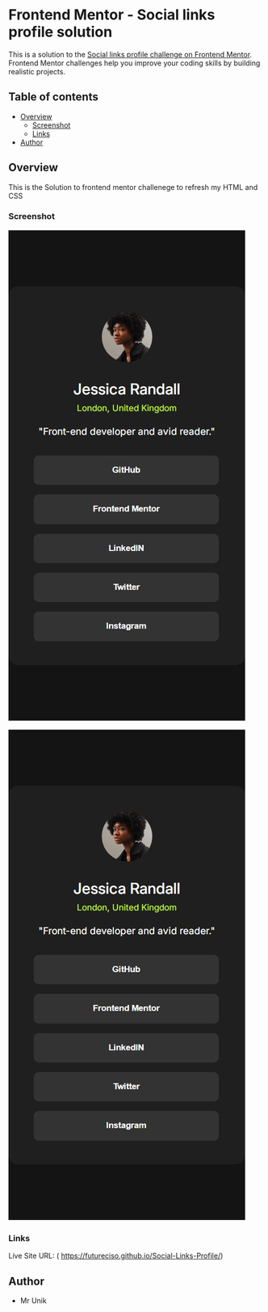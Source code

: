 # Frontend Mentor - Social links profile solution

This is a solution to the [Social links profile challenge on Frontend Mentor](https://www.frontendmentor.io/challenges/social-links-profile-UG32l9m6dQ). Frontend Mentor challenges help you improve your coding skills by building realistic projects. 


## Table of contents

- [Overview](#overview)
  - [Screenshot](#screenshot)
  - [Links](#links)
- [Author](#author)

## Overview
This is the Solution to frontend mentor challenege to refresh my HTML and CSS

### Screenshot
![](assets/images/mobile%20screenshot.JPG)

![](assets/images/mobile%20screenshot.JPG)

### Links
Live Site URL: ( https://futureciso.github.io/Social-Links-Profile/)


## Author
- Mr Unik